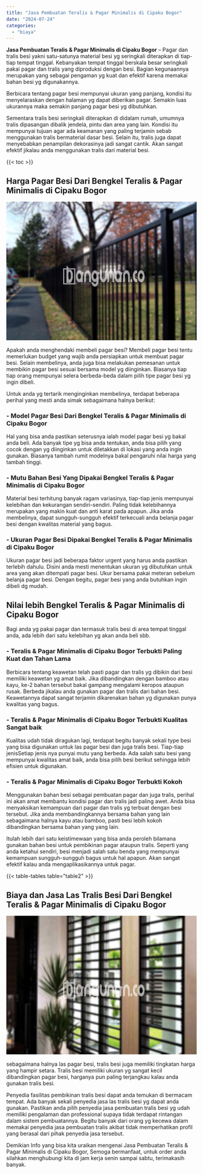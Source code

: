 ```yaml
---
title: "Jasa Pembuatan Teralis & Pagar Minimalis di Cipaku Bogor"
date: "2024-07-24"
categories: 
  - "biaya"
---
```


**Jasa Pembuatan Teralis & Pagar Minimalis di Cipaku Bogor** – Pagar dan tralis besi yakni satu-satunya material besi yg seringkali diterapkan di tiap-tiap tempat tinggal. Kebanyakan tempat tinggal berskala besar seringkali pakai pagar dan tralis yang diproduksi dengan besi. Bagian kegunaannya merupakan yang sebagai pengaman yg kuat dan efektif karena memakai bahan besi yg digunakannya.

Berbicara tentang pagar besi mempunyai ukuran yang panjang, kondisi itu menyelaraskan dengan halaman yg dapat diberikan pagar. Semakin luas ukurannya maka semakin panjang pagar besi yg dibutuhkan.

Sementara tralis besi seringkali diterapkan di didalam rumah, umumnya tralis dipasangan dibalik jendela, pintu dan area yang lain. Kondisi itu mempunyai tujuan agar ada keamanan yang paling terjamin sebab menggunakan tralis bermaterial dasar besi. Selain itu, tralis juga dapat menyebabkan penampilan dekorasinya jadi sangat cantik. Akan sangat efektif jikalau anda menggunakan tralis dari material besi.

{{< toc >}}

## Harga Pagar Besi Dari Bengkel Teralis & Pagar Minimalis di Cipaku Bogor

![Jasa Pembuatan Teralis & Pagar Minimalis di Cipaku Bogor](/images/pagar-minimalis-murah-50.png)

Apakah anda menghendaki membeli pagar besi? Membeli pagar besi tentu memerlukan budget yang wajib anda persiapkan untuk membuat pagar besi. Selain membelinya, anda juga bisa melakukan pemesanan untuk membikin pagar besi sesuai bersama model yg diinginkan. Biasanya tiap tiap orang mempunyai selera berbeda-beda dalam pilih tipe pagar besi yg ingin dibeli.

Untuk anda yg tertarik menginginkan membelinya, terdapat beberapa perihal yang mesti anda simak sebagaimana halnya berikut:
### \- Model Pagar Besi Dari Bengkel Teralis & Pagar Minimalis di Cipaku Bogor

Hal yang bisa anda pastikan seterusnya ialah model pagar besi yg bakal anda beli. Ada banyak tipe yg bisa anda tentukan, anda bisa pilih yang cocok dengan yg diinginkan untuk diletakkan di lokasi yang anda ingin gunakan. Biasanya tambah rumit modelnya bakal pengaruhi nilai harga yang tambah tinggi.

### \- Mutu Bahan Besi Yang Dipakai Bengkel Teralis & Pagar Minimalis di Cipaku Bogor

Material besi terhitung banyak ragam variasinya, tiap-tiap jenis mempunyai kelebihan dan kekurangan sendiri-sendiri. Paling tidak kelebihannya merupakan yang makin kuat dan anti karat pada apapun. Jika anda membelinya, dapat sungguh-sungguh efektif terkecuali anda belanja pagar besi dengan kwalitas material yang bagus.

### \- Ukuran Pagar Besi Dipakai Bengkel Teralis & Pagar Minimalis di Cipaku Bogor

Ukuran pagar besi jadi beberapa faktor urgent yang harus anda pastikan terlebih dahulu. Disini anda mesti menentukan ukuran yg dibutuhkan untuk area yang akan ditempati pagar besi. Ukur bersama pakai meteran sebelum belanja pagar besi. Dengan begitu, pagar besi yang anda butuhkan ingin dibeli dg mudah.

## Nilai lebih Bengkel Teralis & Pagar Minimalis di Cipaku Bogor

Bagi anda yg pakai pagar dan termasuk tralis besi di area tempat tinggal anda, ada lebih dari satu kelebihan yg akan anda beli sbb.

### \- Teralis & Pagar Minimalis di Cipaku Bogor Terbukti Paling Kuat dan Tahan Lama

Berbicara tentang keawetan telah pasti pagar dan tralis yg dibikin dari besi memiliki keawetan yg amat baik. Jika dibandingkan dengan bamboo atau kayu, ke-2 bahan tersebut bakal gampang mengalami keropos ataupun rusak. Berbeda jikalau anda gunakan pagar dan tralis dari bahan besi. Keawetannya dapat sangat terjamin dikarenakan bahan yg digunakan punya kwalitas yang bagus.

### \- Teralis & Pagar Minimalis di Cipaku Bogor Terbukti Kualitas Sangat baik

Kualitas udah tidak diragukan lagi, terdapat begitu banyak sekali type besi yang bisa digunakan untuk las pagar besi dan juga tralis besi. Tiap-tiap jenisSetiap jenis nya punyai mutu yang berbeda. Ada salah satu besi yang mempunyai kwalitas amat baik, anda bisa pilih besi berikut sehingga lebih efisien untuk digunakan.

### \- Teralis & Pagar Minimalis di Cipaku Bogor Terbukti Kokoh

Menggunakan bahan besi sebagai pembuatan pagar dan juga tralis, perihal ini akan amat membantu kondisi pagar dan tralis jadi paling awet. Anda bisa menyaksikan kemampuan dari pagar dan tralis yg terbuat dengan besi tersebut. Jika anda membandingkannya bersama bahan yang lain sebagaimana halnya kayu atau bamboo, pasti besi lebih kokoh dibandingkan bersama bahan yang yang lain.

Itulah lebih dari satu keistimewaan yang bisa anda peroleh bilamana gunakan bahan besi untuk pembikinan pagar ataupun tralis. Seperti yang anda ketahui sendiri, besi menjadi salah satu benda yang mempunyai kemampuan sungguh-sungguh bagus untuk hal apapun. Akan sangat efektif kalau anda mengaplikasikannya untuk pagar.

{{< table-tables table="table2" >}}

## Biaya dan Jasa Las Tralis Besi Dari Bengkel Teralis & Pagar Minimalis di Cipaku Bogor

![Jasa Pembuatan Teralis & Pagar Minimalis di Cipaku Bogor](/images/teralis-minimalis-murah-35.png)

sebagaimana halnya las pagar besi, tralis besi juga memiliki tingkatan harga yang hampir setara. Tralis besi memiliki ukuran yg sangat kecil dibandingkan pagar besi, harganya pun paling terjangkau kalau anda gunakan tralis besi.

Penyedia fasilitas pembikinan tralis besi dapat anda temukan di bermacam tempat. Ada banyak sekali penyedia jasa las tralis besi yg dapat anda gunakan. Pastikan anda pilih penyedia jasa pembuatan tralis besi yg udah memiliki pengalaman dan professional supaya tidak terdapat rintangan dalam sistem pembuatannya. Begitu banyak dari orang yg kecewa dalam memakai penyedia jasa pembuatan tralis akibat tidak memperhatikan profil yang berasal dari pihak penyedia jasa tersebut.

Demikian Info yang bisa kita uraikan mengenai Jasa Pembuatan Teralis & Pagar Minimalis di Cipaku Bogor, Semoga bermanfaat, untuk order anda silahkan menghubungi kita di jam kerja senin sampai sabtu, terimakasih banyak.
